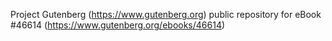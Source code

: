 Project Gutenberg (https://www.gutenberg.org) public repository for eBook #46614 (https://www.gutenberg.org/ebooks/46614)
